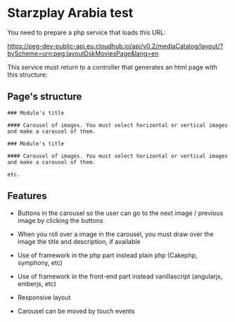 # Starzplay Arabia test

You need to prepare a php service that loads this URL:

https://peg-dev-public-api.eu.cloudhub.io/api/v0.2/mediaCatalog/layout/?byScheme=urn:peg:layoutDskMoviesPage&lang=en

This service must return to a controller that generates an html page with this structure:

## Page's structure


    ### Module's title
    
    #### Carousel of images. You must select horizontal or vertical images and make a carousel of them.
    
    ### Module's title 
    
    #### Carousel of images. You must select horizontal or vertical images and make a carousel of them.
    
    etc.

## Features

- Buttons in the carousel so the user can go to the next image / previous image by clicking the buttons

- When you roll over a image in the carousel, you must draw over the image the title and description, if available

- Use of framework in the php part instead plain php (Cakephp, symphony, etc)

- Use of framework in the front-end part instead vanillascript (angularjs, emberjs, etc) 

- Responsive layout 

- Carousel can be moved by touch events


